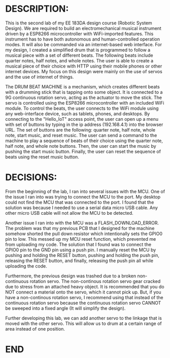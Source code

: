 # DESCRIPTION:

This is the second lab of my EE 183DA design course (Robotic System Design). We are required to build an electromechanical musical instrument driven by a ESP8266 microcontroller with WiFi-imported features. This instrument has to have both autonomous and human-controlled operation modes. It will also be commanded via an internet-based web interface. For my design, I created a simplified drum that is programmed to follow a musical piece with a set of different beats. The following beats include quarter notes, half notes, and whole notes. The user is able to create a musical piece of their choice with HTTP using their mobile phones or other internet devices. My focus on this design were mainly on the use of servos and the use of internet of things.

The DRUM BEAT MACHINE is a mechanism, which creates different beats with a drumming stick that is tapping onto some object. It is connected to a 9G continuous rotation servo, acting as the actuator to move the stick. The servo is controlled using the ESP8266 microcontroller with an included WiFi module. To control the beats, the user connects to the WiFi module using any web-interface device, such as tablets, phones, and desktops. By connecting to the "Hello_IoT" access point, the user can open up a menu with set of buttons by typing in the ip address (192.168.4.1) into the browser URL. The set of buttons are the following: quarter note, half note, whole note, start music, and reset music. The user can send a command to the machine to play a sequence of beats of their choice using the quarter note, half note, and whole note buttons. Then, the user can start the music by pushing the start music button. Finally, the user can reset the sequence of beats using the reset music button.

# DECISIONS:

From the beginning of the lab, I ran into several issues with the MCU. One of the issue I ran into was trying to connect the MCU to the port. My desktop could not find the MCU that was connected to the port. I found that the solution was because I needed to use a serial data micro USB cable. Any other micro USB cable will not allow the MCU to be detected.

Another issue I ran into with the MCU was a FLASH_DOWNLOAD_ERROR. The problem was that my previous PCB that I designed for the machine somehow shorted the pull down resistor which intentionally sets the GPIO0 pin to low. This messed up my MCU reset function, which prevented me from uploading my code. The solution that I found was to connect the GPIO0 pin to the GND pin using a push pin. I manually reset the MCU by pushing and holding the RESET button, pushing and holding the push pin, releasing the RESET button, and finally, releasing the push pin all while uploading the code.

Furthermore, the previous design was trashed due to a broken non-continuous rotation servo. The non-continous rotation servo gear cracked due to stress from an attached heavy object. It is recommended that you do NOT connect a material onto the servo, which it cannot pick up. But, if you have a non-continous rotation servo, I recommend using that instead of the continuous rotation servo because the continuous rotation servo CANNOT be sweeped into a fixed angle (It will simplify the design).

Further developing this lab, we can add another servo to the linkage that is moved with the other servo. This will allow us to drum at a certain range of area instead of one position.

# END
